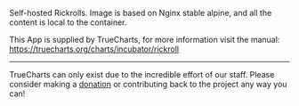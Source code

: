 Self-hosted Rickrolls. Image is based on Nginx stable alpine, and all the content is local to the container.

This App is supplied by TrueCharts, for more information visit the manual: https://truecharts.org/charts/incubator/rickroll

---

TrueCharts can only exist due to the incredible effort of our staff.
Please consider making a [donation](https://truecharts.org/docs/about/sponsor) or contributing back to the project any way you can!
